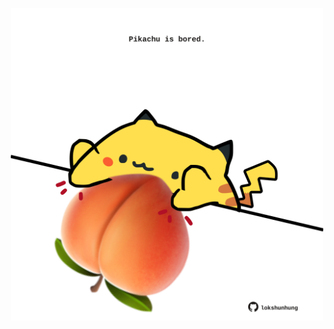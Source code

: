 <!-- built at 19/01/2025, 22:00:46 UTC -->
<p align="center">
  <img width="500" height="500" src="./ReadmeImage.svg">
</p>

